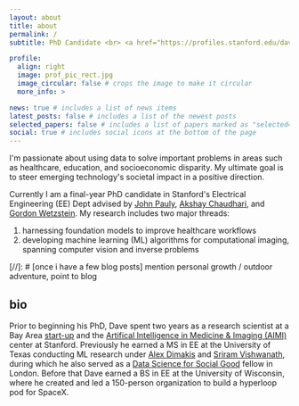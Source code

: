 ```yaml
---
layout: about
title: about
permalink: /
subtitle: PhD Candidate <br> <a href="https://profiles.stanford.edu/dave-van-veen/">Stanford University</a> 

profile:
  align: right
  image: prof_pic_rect.jpg
  image_circular: false # crops the image to make it circular
  more_info: >

news: true # includes a list of news items
latest_posts: false # includes a list of the newest posts
selected_papers: false # includes a list of papers marked as "selected={true}"
social: true # includes social icons at the bottom of the page
---
```


I'm passionate about using data to solve important problems in areas such as healthcare, education, and socioeconomic disparity.
My ultimate goal is to steer emerging technology's societal impact in a positive direction.

Currently I am a final-year PhD candidate in Stanford's Electrical Engineering (EE) Dept advised by <a href="https://web.stanford.edu/~pauly/">John Pauly</a>, <a href="https://profiles.stanford.edu/akshay-chaudhari">Akshay Chaudhari</a>, and <a href="https://stanford.edu/~gordonwz/">Gordon Wetzstein</a>.
My research includes two major threads:
1. harnessing foundation models to improve healthcare workflows
2. developing machine learning (ML) algorithms for computational imaging, spanning computer vision and inverse problems

[//]: # [once i have a few blog posts] mention personal growth / outdoor adventure, point to blog

## bio
Prior to beginning his PhD, Dave spent two years as a research scientist at a Bay Area <a href="https://subtlemedical.com/">start-up</a> and the <a href="">Artifical Intelligence in Medicine & Imaging (AIMI)</a> center at Stanford.
Previously he earned a MS in EE at the University of Texas conducting ML research under <a href="https://users.ece.utexas.edu/~dimakis/">Alex Dimakis</a>
and <a href="http://sriram.utlinc.org/#/">Sriram Vishwanath</a>, during which he also served as a <a href="https://www.datascienceforsocialgood.org/">Data Science for Social Good</a> fellow in London.
Before that Dave earned a BS in EE at the University of Wisconsin, where he created and led a 150-person organization to build a hyperloop pod for SpaceX.
<br>
